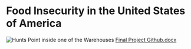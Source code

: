 # Food Insecurity in the United States of America




![Hunts Point inside one of the Warehouses](https://user-images.githubusercontent.com/90985349/160289375-983f6c1e-2a18-43f7-9c3e-af03639067cb.jpg)
[Final Project Github.docx](https://github.com/NatalinSipes/Final-Project/files/8358176/Final.Project.Github.docx)
